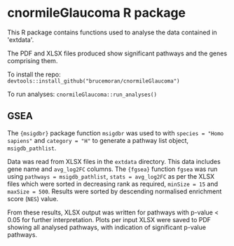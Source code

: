 # cnormileGlaucoma R package

This R package contains functions used to analyse the data contained in 'extdata'.

The PDF and XLSX files produced show significant pathways and the genes comprising them.

To install the repo: `devtools::install_github("brucemoran/cnormileGlaucoma")`

To run analyses: `cnormileGlaucoma::run_analyses()`

## GSEA

The `{msigdbr}` package function `msigdbr` was used to with `species = "Homo sapiens"` and `category = "H"` to generate a pathway list object, `msigdb_pathlist`.

Data was read from XLSX files in the `extdata` directory. This data includes gene name and `avg_log2FC` columns. The `{fgsea}` function `fgsea` was run using `pathways = msigdb_pathlist`,
`stats = avg_log2FC` as per the XLSX files which were sorted in decreasing rank as required, `minSize = 15` and `maxSize = 500`. Results were sorted by descending normalised enrichment score (`NES`) value.

From these results, XLSX output was written for pathways with p-value < 0.05 for further interpretation. Plots per input XLSX were saved to PDF showing all analysed pathways, with indication of significant p-value pathways.
